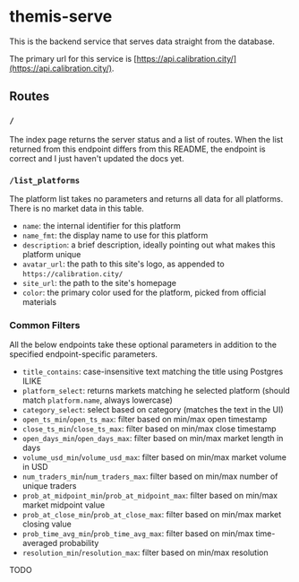 # themis-serve

This is the backend service that serves data straight from the database. 

The primary url for this service is [https://api.calibration.city/](https://api.calibration.city/).

## Routes

### `/`

The index page returns the server status and a list of routes. When the list returned from this endpoint differs from this README, the endpoint is correct and I just haven't updated the docs yet.

### `/list_platforms`

The platform list takes no parameters and returns all data for all platforms. There is no market data in this table. 

- `name`: the internal identifier for this platform
- `name_fmt`: the display name to use for this platform
- `description`: a brief description, ideally pointing out what makes this platform unique
- `avatar_url`: the path to this site's logo, as appended to `https://calibration.city/`
- `site_url`: the path to the site's homepage
- `color`: the primary color used for the platform, picked from official materials

### Common Filters

All the below endpoints take these optional parameters in addition to the specified endpoint-specific parameters.

- `title_contains`: case-insensitive text matching the title using Postgres ILIKE
- `platform_select`: returns markets matching he selected platform (should match `platform.name`, always lowercase)
- `category_select`: select based on category (matches the text in the UI)
- `open_ts_min`/`open_ts_max`: filter based on min/max open timestamp
- `close_ts_min`/`close_ts_max`: filter based on min/max close timestamp
- `open_days_min`/`open_days_max`: filter based on min/max market length in days
- `volume_usd_min`/`volume_usd_max`: filter based on min/max market volume in USD
- `num_traders_min`/`num_traders_max`: filter based on min/max number of unique traders
- `prob_at_midpoint_min`/`prob_at_midpoint_max`: filter based on min/max market midpoint value
- `prob_at_close_min`/`prob_at_close_max`: filter based on min/max market closing value
- `prob_time_avg_min`/`prob_time_avg_max`: filter based on min/max time-averaged probability
- `resolution_min`/`resolution_max`: filter based on min/max resolution

TODO